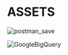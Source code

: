 # ASSETS

![postman_save](https://github.com/csonicholas/ASSETS/assets/108910737/f476eb89-d62f-42ab-bc14-0785c1261c88)


![GoogleBigQuery](https://github.com/csonicholas/ASSETS/assets/108910737/882ef12b-b344-430e-8bc5-bff2decd2f92)
